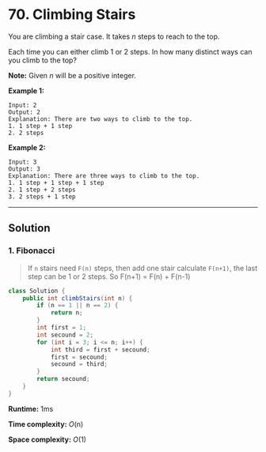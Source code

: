 # 70. Climbing Stairs

You are climbing a stair case. It takes *n* steps to reach to the top.

Each time you can either climb 1 or 2 steps. In how many distinct ways can you climb to the top?

**Note:** Given *n* will be a positive integer.

**Example 1:**

```
Input: 2
Output: 2
Explanation: There are two ways to climb to the top.
1. 1 step + 1 step
2. 2 steps
```

**Example 2:**

```
Input: 3
Output: 3
Explanation: There are three ways to climb to the top.
1. 1 step + 1 step + 1 step
2. 1 step + 2 steps
3. 2 steps + 1 step
```

---

## Solution

### 1. Fibonacci

> If `n` stairs need `F(n)` steps, then add one stair calculate `F(n+1)`, the last step can be 1 or 2 steps. So F(n+1) = F(n) + F(n-1)

```java
class Solution {
    public int climbStairs(int n) {
        if (n == 1 || n == 2) {
            return n;
        }
        int first = 1;
        int secound = 2;
        for (int i = 3; i <= n; i++) {
            int third = first + secound;
            first = secound;
            secound = third;
        }
        return secound;
    }
}
```

**Runtime:** 1ms

**Time complexity:** *O*(n)

**Space complexity:** *O*(1)
